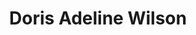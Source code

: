 ---
title: Doris Adeline Wilson
maiden: Ward
birthDate: 1911-03-18
birthPlace: Portsmouth, Hampshire, England
---